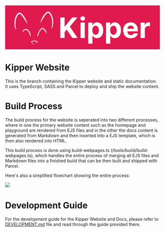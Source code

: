 ![](./src/img/Kipper-Logo-with-head.png)

# Kipper Website

This is the branch containing the Kipper website and static documentation. It uses
TypeScript, SASS and Parcel to deploy and ship the website content.

# Build Process

The build process for the website is seperated into two different processes, where in one the primary website content
such as the homepage and playground are rendered from EJS files and in the other the docs content is generated from
Markdown and then inserted into a EJS template, which is then also rendered into HTML.

This build process is done using build-webpages.ts (/tools/build/build-webpages.ts), which handles the entire process
of merging all EJS files and Markdown files into a finished build that can be then built and shipped with Parcel.

Here's also a simplified flowchart showing the entire process:

![](https://github.com/Luna-Klatzer/Kipper/blob/docs/src/img/Docs-Workflow.png?raw=true)

# Development Guide

For the development guide for the Kipper Website and Docs, please refer to [DEVELOPMENT.md](./DEVELOPMENT.md) file and
read through the guide provided there.
